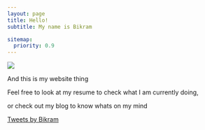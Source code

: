 ```yaml
---
layout: page
title: Hello!
subtitle: My name is Bikram 

sitemap:
  priority: 0.9
---
```


<img src="{{ '/assets/img/pride.jpeg' | prepend: site.baseurl }}" id="about-img">
<div id="describe-text">
	<p>And this is my website thing</p>
	<p>Feel free to look at my resume to check what I am currently doing,<p>
	<p> or check out my blog to know whats on my mind</p>
<span style="float: center; "> <a class="twitter-timeline" data-width="250" data-height="250" data-theme="dark" href="https://twitter.com/bikramjitk?ref_src=twsrc%5Etfw">Tweets by Bikram</a> <script async src="https://platform.twitter.com/widgets.js" charset="utf-8"></script>